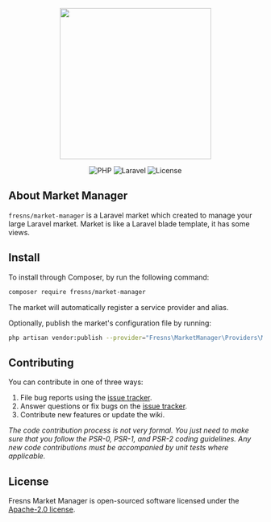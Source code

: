 <p align="center"><a href="https://fresns.org" target="_blank"><img src="https://files.fresns.org/images/logo.png" width="300"></a></p>

<p align="center">
<img src="https://img.shields.io/badge/PHP-%5E8.0-blueviolet" alt="PHP">
<img src="https://img.shields.io/badge/Laravel-9.0%7C%5E10.0-orange" alt="Laravel">
<img src="https://img.shields.io/badge/License-Apache--2.0-green" alt="License">
</p>

## About Market Manager

`fresns/market-manager` is a Laravel market which created to manage your large Laravel market. Market is like a Laravel blade template, it has some views.

## Install

To install through Composer, by run the following command:

```bash
composer require fresns/market-manager
```

The market will automatically register a service provider and alias.

Optionally, publish the market's configuration file by running:

```bash
php artisan vendor:publish --provider="Fresns\MarketManager\Providers\MarketServiceProvider"
```

## Contributing

You can contribute in one of three ways:

1. File bug reports using the [issue tracker](https://github.com/fresns/market-manager/issues).
2. Answer questions or fix bugs on the [issue tracker](https://github.com/fresns/market-manager/issues).
3. Contribute new features or update the wiki.

*The code contribution process is not very formal. You just need to make sure that you follow the PSR-0, PSR-1, and PSR-2 coding guidelines. Any new code contributions must be accompanied by unit tests where applicable.*

## License

Fresns Market Manager is open-sourced software licensed under the [Apache-2.0 license](https://github.com/fresns/market-manager/blob/main/LICENSE).
